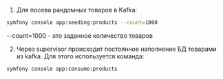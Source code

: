 1. Для посева рандомных товаров в Kafka:

```sh
symfony console app:seeding:products --count=1000
```

--count=1000 - это заданное количество товаров

2. Через supervisor происходит постоянное наполнение БД товарами из kafka. Для этого используется команда:

```sh
symfony console app:consume:products
```
